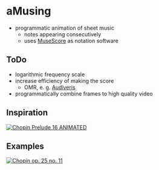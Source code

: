# aMusing
- programmatic animation of sheet music
  - notes appearing consecutively
  - uses [MuseScore](https://musescore.org/) as notation software

## ToDo
- logarithmic frequency scale
- increase efficiency of making the score
  - OMR, e. g. [Audiveris](https://github.com/Audiveris)
- programmatically combine frames to high quality video

## Inspiration
[![Chopin Prelude 16 ANIMATED](https://img.youtube.com/vi/kq6BofwPSJI/0.jpg)](https://www.youtube.com/kq6BofwPSJI)

## Examples
[![Chopin op. 25 no. 11](https://img.youtube.com/vi/9X8dbjO-wt4/0.jpg)](https://youtu.be/9X8dbjO-wt4)
